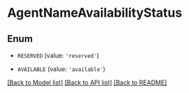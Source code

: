 # AgentNameAvailabilityStatus


## Enum

* `RESERVED` (value: `'reserved'`)

* `AVAILABLE` (value: `'available'`)

[[Back to Model list]](../README.md#documentation-for-models) [[Back to API list]](../README.md#documentation-for-api-endpoints) [[Back to README]](../README.md)


